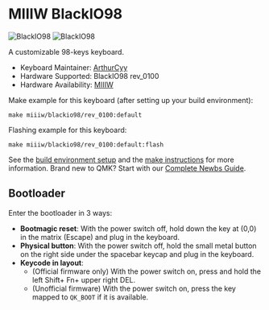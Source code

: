 # MIIIW BlackIO98

![BlackIO98](https://i.imgur.com/XY3AahEh.jpg)
![BlackIO98](https://i.imgur.com/WlWAeC9h.jpg)

A customizable 98-keys keyboard.

* Keyboard Maintainer: [ArthurCyy](https://github.com/ArthurCyy)
* Hardware Supported: BlackIO98 rev_0100
* Hardware Availability: [MIIIW](https://www.miiiw.com/)

Make example for this keyboard (after setting up your build environment):

    make miiiw/blackio98/rev_0100:default

Flashing example for this keyboard:

    make miiiw/blackio98/rev_0100:default:flash

See the [build environment setup](https://docs.qmk.fm/#/getting_started_build_tools) and the [make instructions](https://docs.qmk.fm/#/getting_started_make_guide) for more information. Brand new to QMK? Start with our [Complete Newbs Guide](https://docs.qmk.fm/#/newbs).

## Bootloader

Enter the bootloader in 3 ways:

* **Bootmagic reset**: With the power switch off, hold down the key at (0,0) in the matrix (Escape) and plug in the keyboard.
* **Physical button**: With the power switch off, hold the small metal button on the right side under the spacebar keycap and plug in the keyboard.
* **Keycode in layout**:
  * (Official firmware only) With the power switch on, press and hold the left Shift+ Fn+ upper right DEL.
  * (Unofficial firmware) With the power switch on, press the key mapped to `QK_BOOT` if it is available.
